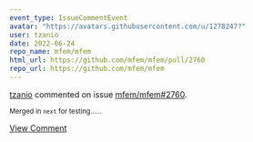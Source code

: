 ```yaml
---
event_type: IssueCommentEvent
avatar: "https://avatars.githubusercontent.com/u/1278247?"
user: tzanio
date: 2022-06-24
repo_name: mfem/mfem
html_url: https://github.com/mfem/mfem/pull/2760
repo_url: https://github.com/mfem/mfem
---
```


<a href='https://github.com/tzanio' target='_blank'>tzanio</a> commented on issue <a href='https://github.com/mfem/mfem/pull/2760' target='_blank'>mfem/mfem#2760</a>.

<small>Merged in `next` for testing......</small>

<a href='https://github.com/mfem/mfem/pull/2760' target='_blank'>View Comment</a>
